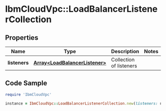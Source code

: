 # IbmCloudVpc::LoadBalancerListenerCollection

## Properties

Name | Type | Description | Notes
------------ | ------------- | ------------- | -------------
**listeners** | [**Array&lt;LoadBalancerListener&gt;**](LoadBalancerListener.md) | Collection of listeners | 

## Code Sample

```ruby
require 'IbmCloudVpc'

instance = IbmCloudVpc::LoadBalancerListenerCollection.new(listeners: null)
```



